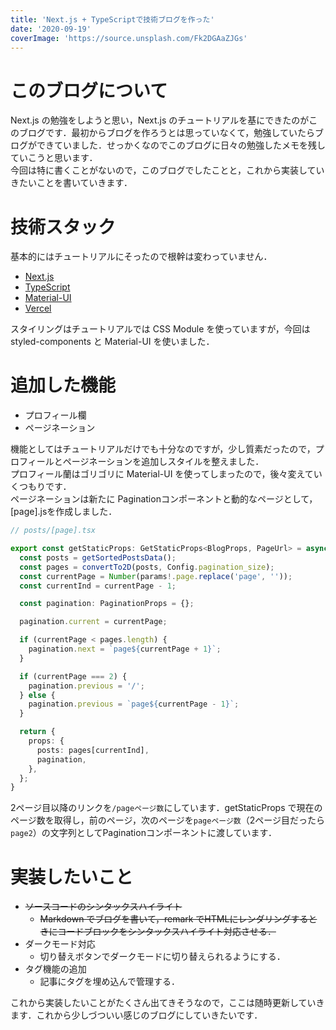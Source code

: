 ```yaml
---
title: 'Next.js + TypeScriptで技術ブログを作った'
date: '2020-09-19'
coverImage: 'https://source.unsplash.com/Fk2DGAaZJGs'
---
```


# このブログについて
Next.js の勉強をしようと思い，Next.js のチュートリアルを基にできたのがこのブログです．最初からブログを作ろうとは思っていなくて，勉強していたらブログができていました．せっかくなのでこのブログに日々の勉強したメモを残していこうと思います．<br>
今回は特に書くことがないので，このブログでしたことと，これから実装していきたいことを書いていきます．

# 技術スタック
基本的にはチュートリアルにそったので根幹は変わっていません．
* [Next.js](https://nextjs.org/)
* [TypeScript](https://www.typescriptlang.org/)
* [Material-UI](https://material-ui.com/)
* [Vercel](https://vercel.com/dashboard)

スタイリングはチュートリアルでは CSS Module を使っていますが，今回は styled-components と Material-UI を使いました．

# 追加した機能
* プロフィール欄
* ページネーション

機能としてはチュートリアルだけでも十分なのですが，少し質素だったので，プロフィールとページネーションを追加しスタイルを整えました．<br>
プロフィール蘭はゴリゴリに Material-UI を使ってしまったので，後々変えていくつもりです．<br>
ページネーションは新たに Paginationコンポーネントと動的なページとして，[page].jsを作成しました．

```ts
// posts/[page].tsx

export const getStaticProps: GetStaticProps<BlogProps, PageUrl> = async ({ params }) => {
  const posts = getSortedPostsData();
  const pages = convertTo2D(posts, Config.pagination_size);
  const currentPage = Number(params!.page.replace('page', ''));
  const currentInd = currentPage - 1;

  const pagination: PaginationProps = {};

  pagination.current = currentPage;

  if (currentPage < pages.length) {
    pagination.next = `page${currentPage + 1}`;
  }

  if (currentPage === 2) {
    pagination.previous = '/';
  } else {
    pagination.previous = `page${currentPage - 1}`;
  }

  return {
    props: {
      posts: pages[currentInd],
      pagination,
    },
  };
}
```

2ページ目以降のリンクを```/pageページ数```にしています．getStaticProps で現在のページ数を取得し，前のページ，次のページを`pageページ数`（2ページ目だったら`page2`）の文字列としてPaginationコンポーネントに渡しています．

# 実装したいこと
* ~~ソースコードのシンタックスハイライト~~
  * ~~Markdown でブログを書いて，remark でHTMLにレンダリングするときにコードブロックをシンタックスハイライト対応させる．~~
* ダークモード対応
  * 切り替えボタンでダークモードに切り替えられるようにする．
* タグ機能の追加
  * 記事にタグを埋め込んで管理する．

これから実装したいことがたくさん出てきそうなので，ここは随時更新していきます．これから少しづついい感じのブログにしていきたいです．
